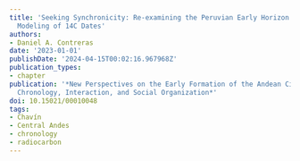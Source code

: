 ```yaml
---
title: 'Seeking Synchronicity: Re-examining the Peruvian Early Horizon through Bayesian
  Modeling of 14C Dates'
authors:
- Daniel A. Contreras
date: '2023-01-01'
publishDate: '2024-04-15T00:02:16.967968Z'
publication_types:
- chapter
publication: '*New Perspectives on the Early Formation of the Andean Civilization:
  Chronology, Interaction, and Social Organization*'
doi: 10.15021/00010048
tags: 
- Chavín
- Central Andes
- chronology
- radiocarbon
---
```

